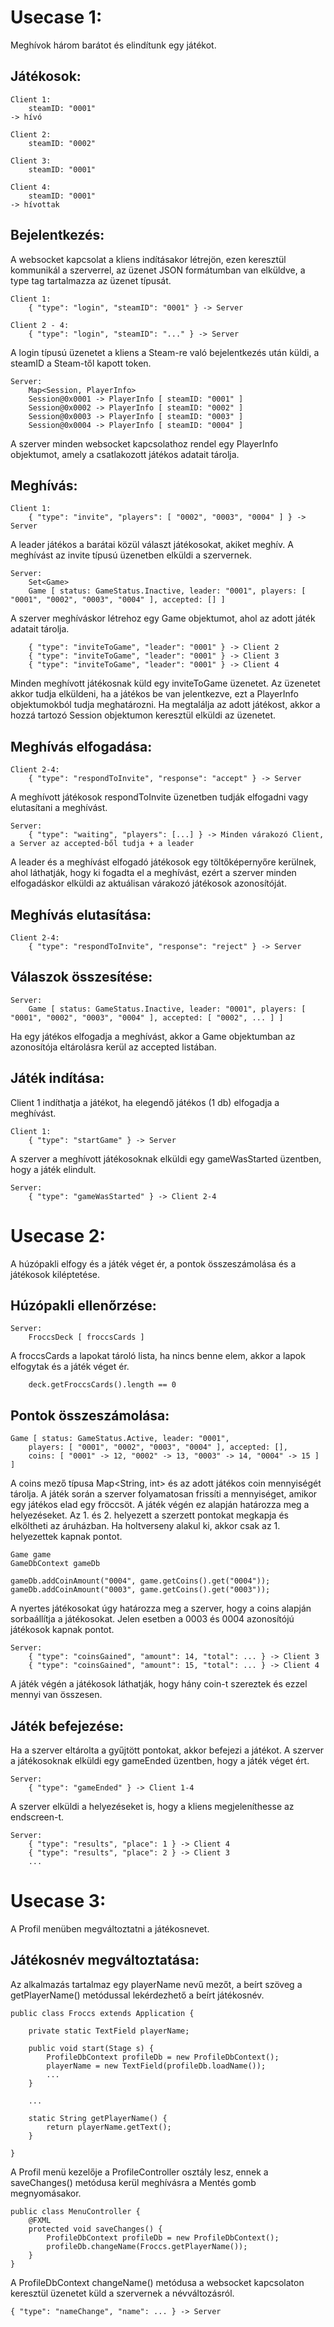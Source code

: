 Usecase 1:
==========

Meghívok három barátot és elindítunk egy játékot.

## Játékosok:

	Client 1:
		steamID: "0001"
	-> hívó

	Client 2:
		steamID: "0002"

	Client 3:
		steamID: "0001"

	Client 4:
		steamID: "0001"
	-> hívottak


## Bejelentkezés:

A websocket kapcsolat a kliens indításakor létrejön, ezen keresztül kommunikál a szerverrel, az üzenet JSON formátumban van elküldve, a type tag tartalmazza az üzenet típusát.

	Client 1:
		{ "type": "login", "steamID": "0001" } -> Server

	Client 2 - 4:
		{ "type": "login", "steamID": "..." } -> Server

A login típusú üzenetet a kliens a Steam-re való bejelentkezés után küldi, a steamID a Steam-től kapott token.

	Server:
		Map<Session, PlayerInfo>
		Session@0x0001 -> PlayerInfo [ steamID: "0001" ]
		Session@0x0002 -> PlayerInfo [ steamID: "0002" ]
		Session@0x0003 -> PlayerInfo [ steamID: "0003" ]
		Session@0x0004 -> PlayerInfo [ steamID: "0004" ]

A szerver minden websocket kapcsolathoz rendel egy PlayerInfo objektumot, amely a csatlakozott játékos adatait tárolja.


## Meghívás:

	Client 1:
		{ "type": "invite", "players": [ "0002", "0003", "0004" ] } -> Server
		
A leader játékos a barátai közül választ játékosokat, akiket meghív. A meghívást az invite típusú üzenetben elküldi a szervernek.

	Server:
		Set<Game>
		Game [ status: GameStatus.Inactive, leader: "0001", players: [ "0001", "0002", "0003", "0004" ], accepted: [] ]

A szerver meghíváskor létrehoz egy Game objektumot, ahol az adott játék adatait tárolja.

		{ "type": "inviteToGame", "leader": "0001" } -> Client 2
		{ "type": "inviteToGame", "leader": "0001" } -> Client 3
		{ "type": "inviteToGame", "leader": "0001" } -> Client 4

Minden meghívott játékosnak küld egy inviteToGame üzenetet. Az üzenetet akkor tudja elküldeni, ha a játékos be van jelentkezve, ezt a PlayerInfo objektumokból tudja meghatározni. Ha megtalálja az adott játékost, akkor a hozzá tartozó Session objektumon keresztül elküldi az üzenetet.


## Meghívás elfogadása:

	Client 2-4:
		{ "type": "respondToInvite", "response": "accept" } -> Server

A meghívott játékosok respondToInvite üzenetben tudják elfogadni vagy elutasítani a meghívást.

	Server:
		{ "type": "waiting", "players": [...] } -> Minden várakozó Client, a Server az accepted-ből tudja + a leader

A leader és a meghívást elfogadó játékosok egy töltőképernyőre kerülnek, ahol láthatják, hogy ki fogadta el a meghívást, ezért a szerver minden elfogadáskor elküldi az aktuálisan várakozó játékosok azonosítóját.


## Meghívás elutasítása:

	Client 2-4:
		{ "type": "respondToInvite", "response": "reject" } -> Server


## Válaszok összesítése:

	Server:
		Game [ status: GameStatus.Inactive, leader: "0001", players: [ "0001", "0002", "0003", "0004" ], accepted: [ "0002", ... ] ]

Ha egy játékos elfogadja a meghívást, akkor a Game objektumban az azonosítója eltárolásra kerül az accepted listában.

## Játék indítása:

Client 1 indíthatja a játékot, ha elegendő játékos (1 db) elfogadja a meghívást.

	Client 1:
		{ "type": "startGame" } -> Server

A szerver a meghívott játékosoknak elküldi egy gameWasStarted üzentben, hogy a játék elindult.

	Server:
		{ "type": "gameWasStarted" } -> Client 2-4

Usecase 2:
==========

A húzópakli elfogy és a játék véget ér, a pontok összeszámolása és a játékosok kiléptetése.

## Húzópakli ellenőrzése:

	Server:
		FroccsDeck [ froccsCards ]

A froccsCards a lapokat tároló lista, ha nincs benne elem, akkor a lapok elfogytak és a játék véget ér.

		deck.getFroccsCards().length == 0

## Pontok összeszámolása:

	Game [ status: GameStatus.Active, leader: "0001",
		players: [ "0001", "0002", "0003", "0004" ], accepted: [],
		coins: [ "0001" -> 12, "0002" -> 13, "0003" -> 14, "0004" -> 15 ] ]

A coins mező típusa Map<String, int> és az adott játékos coin mennyiségét tárolja. A játék során a szerver folyamatosan frissíti a mennyiséget, amikor egy játékos elad egy fröccsöt. A játék végén ez alapján határozza meg a helyezéseket. Az 1. és 2. helyezett a szerzett pontokat megkapja és elköltheti az áruházban. Ha holtverseny alakul ki, akkor csak az 1. helyezettek kapnak pontot.

	Game game
	GameDbContext gameDb

	gameDb.addCoinAmount("0004", game.getCoins().get("0004"));
	gameDb.addCoinAmount("0003", game.getCoins().get("0003"));

A nyertes játékosokat úgy határozza meg a szerver, hogy a coins alapján sorbaállítja a játékosokat. Jelen esetben a 0003 és 0004 azonosítójú játékosok kapnak pontot.

	Server:
		{ "type": "coinsGained", "amount": 14, "total": ... } -> Client 3
		{ "type": "coinsGained", "amount": 15, "total": ... } -> Client 4

A játék végén a játékosok láthatják, hogy hány coin-t szereztek és ezzel mennyi van összesen.

## Játék befejezése:

Ha a szerver eltárolta a gyűjtött pontokat, akkor befejezi a játékot. A szerver a játékosoknak elküldi egy gameEnded üzentben, hogy a játék véget ért.

	Server:
		{ "type": "gameEnded" } -> Client 1-4

A szerver elküldi a helyezéseket is, hogy a kliens megjeleníthesse az endscreen-t.

	Server:
		{ "type": "results", "place": 1 } -> Client 4
		{ "type": "results", "place": 2 } -> Client 3
		...

Usecase 3:
==========

A Profil menüben megváltoztatni a játékosnevet.

## Játékosnév megváltoztatása:

Az alkalmazás tartalmaz egy playerName nevű mezőt, a beírt szöveg a getPlayerName() metódussal lekérdezhető a beírt játékosnév.

	public class Froccs extends Application {

		private static TextField playerName;

		public void start(Stage s) {
			ProfileDbContext profileDb = new ProfileDbContext();
			playerName = new TextField(profileDb.loadName());
			...
		}

		...

		static String getPlayerName() {
			return playerName.getText();
		}
	
	}

A Profil menü kezelője a ProfileController osztály lesz, ennek a saveChanges() metódusa kerül meghívásra a Mentés gomb megnyomásakor.

	public class MenuController {
		@FXML
		protected void saveChanges() {
			ProfileDbContext profileDb = new ProfileDbContext();
			profileDb.changeName(Froccs.getPlayerName());
		}
	}

A ProfileDbContext changeName() metódusa a websocket kapcsolaton keresztül üzenetet küld a szervernek a névváltozásról.

	{ "type": "nameChange", "name": ... } -> Server
